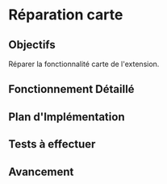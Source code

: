 # Réparation carte

## Objectifs
Réparer la fonctionnalité carte de l'extension.

## Fonctionnement Détaillé

## Plan d'Implémentation

## Tests à effectuer

## Avancement